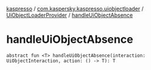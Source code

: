 [kaspresso](../../index.md) / [com.kaspersky.kaspresso.uiobjectloader](../index.md) / [UiObjectLoaderProvider](index.md) / [handleUiObjectAbsence](./handle-ui-object-absence.md)

# handleUiObjectAbsence

`abstract fun <T> handleUiObjectAbsence(interaction: UiObjectInteraction, action: () -> T): T`